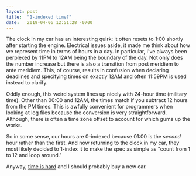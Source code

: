 ```yaml
---
layout: post
title:  "1-indexed time?"
date:   2019-04-06 12:51:28 -0700
---
```


The clock in my car has an interesting quirk: it often resets to 1:00 shortly after starting the engine.
Electrical issues aside, it made me think about how we represent time in terms of hours in a day.
In particular, I've always been perplexed by 11PM to 12AM being the boundary of the day.
Not only does the number increase but there is also a transition from post meridiem to ante meridiem.
This, of course, results in confusion when declaring deadlines and specifying times on exactly 12AM and often 11:59PM is used instead to clarify.

Oddly enough, this weird system lines up nicely with 24-hour time (military time).
Other than 00:00 and 12AM, the times match if you subtract 12 hours from the PM times.
This is awfully convenient for programmers when looking at log files because the conversion is very straightforward.
Although, there is often a time zone offset to account for which gums up the works.

So in some sense, our hours are 0-indexed because 01:00 is the _second_ hour rather than the first.
And now returning to the clock in my car, they most likely decided to 1-index it to make the spec as simple as "count from 1 to 12 and loop around."

Anyway, [time is hard][holman] and I should probably buy a new car.

[24-hour clock]: https://en.wikipedia.org/wiki/24-hour_clock
[holman]: https://zachholman.com/talk/utc-is-enough-for-everyone-right
